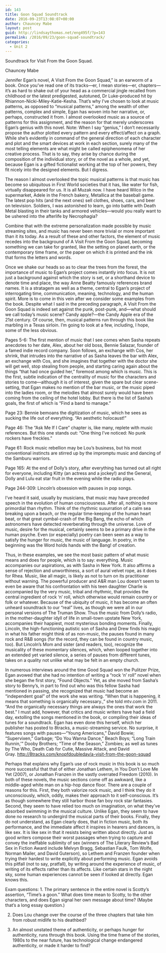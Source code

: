 ```yaml
---
id: 143
title: Goon Squad Soundtrack
date: 2016-09-23T13:08:07+00:00
author: Chauncey Mabe
layout: post
guid: http://lindsaythomas.net/eng495f/?p=143
permalink: /2016/09/23/goon-squad-soundtrack/
categories:
  - Unit 2
---
```

Soundtrack for Visit From the Goon Squad.

Chauncey Mabe

Jennifer Egan’s novel, A Visit From the Goon Squad,” is an earworm of a book. Once you’ve read one of its tracks—er, I mean stories—er, chapters—it’s as hard to shake out of your head as a commercial jingle recalled from childhood or the latest predigested, autotuned, Dr Luke-produced hit by Rhiannon-Nicki-Miley-Katie-Kesha. That’s why I’ve chosen to look at music patterns, as opposed to “musical patterns,” among the wealth of other patterns, complex and simple, Egan has woven into her narrative, or, perhaps, constructed it from. I almost overlooked music as a source of patterns for this assignment, and the reason for that merely underscores Egan’s genius with this novel. Note: When I say “genius,” I don’t necessarily propose the author plotted every pattern and every effect/affect on a graph. While she’s evidently in command of the general direction of each character and plot and the smart devices at work in each section, surely many of the most telling elements are what might be called epiphenomena of her creative process. That is to say, they arise by chance during the composition of the individual story, or of the novel as a whole, and yet, because Egan is a gifted fictionalist working at the top of her powers, they fit nicely into the designed elements. But I digress.

The reason I almost overlooked the topic musical patterns is that music has become so ubiquitous in First World societies that it has, like water for fish, virtually disappeared for us. It is all Muzak now. I have heard Wilco in the supermarket, Adele in the French bakery, Metallica at the baseball game. The latest pop hits (and the next ones) sell clothes, shoes, cars, and beer on television. Soldiers, I was astonished to learn, go into battle with Death Metal blasting in their tanks and armored vehicles—would you really want to be ushered into the afterlife by Necrophagia?

Combine that with the extreme personalization made possible by music streaming sites, and music has never been more trivial or more important than it its today. As a result of these and other factors, the element of music recedes into the background of A Visit From the Goon Squad, becoming something we can take for granted, like the setting on planet earth, or the contemporary time frame, or the paper on which it is printed and the ink that forms the letters and words.

Once we shake our heads so as to clear the trees from the forest, the importance of music to Egan’s project comes instantly into focus. It is not just a background against which the story is set, or a shorthand device to denote time and place, the way Anne Beatty famously references brand names. It is a stratagem as well as a theme, central to Egan’s project of interrogating time, communication, meaning, technology, and the human spirit. More is to come in this vein after we consider some examples from the book. Despite what I said in the preceding paragraph, A Visit From the Goon Squad is indeed set against the punk, post-punk, and—what should we call today’s music scene? Candy apple?—the Candy Apple era of the 21st century. Of course, then, musical patterns run through this book like marbling in a Texas sirloin. I’m going to look at a few, including, I hope, some of the less obvious.

Pages 5-6: The first mention of music that I see comes when Sasha repeats anecdotes to her date, Alex, about her old boss, Bennie Salazar, founder of a famed indie record company. Soon follows, an exchange with Cos, her shrink, that intrudes into the narrative of as Sasha leaves the bar with Alex, an exchange with Cos, and she imagines that together with the doctor she will get well, stop stealing from people, and starting caring again about the things “that had once guided her,” foremost among which is music. This is the first, subtle indication of the centrality of music for the characters and stories to come—although it is of interest, given the spare but clear scene-setting, that Egan makes no mention of the bar music, or the music piped into the ladies room, or the melodies that almost surely would have been coming from the ceiling of the hotel lobby. But there is the list of Sasha’s goals, the first of which is “Find a band to manage.”

Page 23: Bennie bemoans the digitization of music, which he sees as sucking the life out of everything. “An aesthetic holocaust!”

Page 46: The “Ask Me If I Care” chapter is, like many, replete with music references. But this one stands out: “One thing I’ve noticed: No punk rockers have freckles.”

Page 61: Rock music rebellion may be Lou’s business, but his most conventional instincts are stirred up by the impromptu music and dancing of the Samburu warriors.

Page 165: At the end of Dolly’s story, after everything has turned out all right for everyone, including Kitty (an actress and a jockey!) and the General, Dolly and Lulu eat star fruit in the evening while the radio plays.

Page 244-309: Lincoln’s obsession with pauses in pop songs.

I’ve heard it said, usually by musicians, that music may have preceded speech in the evolution of human consciousness. After all, nothing is more primordial than rhythm. Think of the rhythmic susurration of a calm sea breaking upon a beach, or the regular time-keeping of the human heart beat, or that great cymbal-crash of the Big Bang, the echo of which astronomers have detected reverberating through the universe. Love of music, desire for the musical, certainly seems to be a primary drive in the human psyche. Even (or especially) poetry can been seen as a way to satisfy the hunger for music, the music of language. In poetry, in the beginning was the Word holds hands with the Bang! of creation.

Thus, in these examples, we see the most basic pattern of what music means and does for people, which is to say: everything. Music accompanies our aspirations, as with Sasha in New York. It also affirms a sense of rejection and unworthiness, a sort of aural velvet rope, as it does for Rhea. Music, like all magic, is likely as not to turn on its practitioner without warning. The powerful producer and A&R man Lou doesn’t seem to even be aware that his confrontation with his teen daughter Charlie is accompanied by the very music, tribal and rhythmic, that provides the central ingredient of rock ‘n’ roll, which otherwise would remain country or folk or whatever. Because of the ubiquity of music, it has become an often unheard soundtrack to our “real” lives, as though we were all in our personal versions of The Truman Show. Thus the music from Dolly’s radio, in the mother-daughter idyll of life in small-town upstate New York, accompanies their happiest, most mysterious bonding moments. Finally, Lincoln, the high-functioning autistic son of Sasha and Drew finds his magic in what his father might think of as non-music, the pauses found in many rock and R&B songs (for the record, they can be found in country music, too). But Lincoln’s Mom and sister (and readers, too), recognize the musicality of these momentary silences, which, when looped together into an extended yet varied silence, a series of pauses from different tunes, takes on a quality not unlike what may be felt in an empty church.

In numerous interviews around the time Good Squad won the Pulitzer Prize, Egan avowed that she had no intention of writing a “rock ‘n’ roll” novel when she began the first story, “Found Objects.” Yet, as she moved from Sasha’s story to Benny’s, in part to find out who was this fellow Sasha had mentioned in passing, she recognized that music had become an “independent goal” of the work she was writing. “When that is happening, it means that something is organically necessary.,” she told mtv.com in 2011. “And the organically necessary things are always the ones that work the best.” I must add, however, that critics and music writers have had a field day, extolling the songs mentioned in the book, or compiling their ideas of tunes for a soundtrack. Egan has even done this herself, which her publisher has posted to 8tracks, a music-streaming service. No surprise, it features songs with pauses—“Young Americans,” David Bowie; “Supervixen,” Garbage; “Do You Wanna Dance,” Beach Boys; “Long Train Runnin,’” Dooby Brothers; “Time of the Season,” Zombies; as well as tunes by The Who, Death Cab for Cutie, Massive Attack, and David Gray. <http://8tracks.com/knopfdoubleday/a-visit-from-the-goon-squad>

Perhaps that explains why Egan’s use of rock music in this book is so much more successful that that of either Jonathan Lethem, in You Don’t Love Me Yet (2007), or Jonathan Franzen in the vastly overrated Freedom (2010). In both of these novels, the music sections come off as awkward, like a middle-aged white man on a hip-hop dance floor. There are a couple of reasons for this. First, they both valorize rock music, and I think they do it unconsciously, which, oddly, makes their approach to it self-conscious. It’s as though somewhere they still harbor those fan boy rock star fantasies. Second, they seem to have relied too much on imagination, on what they’ve absorbed swimming in the musical culture. Unlike Egan, they seem to have done no research to undergird the musical parts of their books. Finally, they do not understand, as Egan clearly does, that in fiction music, both its performance, and the immediate affect it inspires in hearers and dancers, is like sex. It is like sex in that it resists being written about directly. Just as good writers compose their worst passages when trying to capture and convey the ineffable sublimity of sex (winners of The Literary Review’s Bad Sex in Fiction Award include Melvyn Bragg, Sebastian Faulk, Tom Wolfe, Norman Mailer, and David Guterson), so Lethem and Franzen founder when trying their hardest to write explicitly about performing music. Egan avoids this pitfall (not to say, pratfall), by writing around the experience of music, of writing of its effects rather than its affects. Like certain stars in the night sky, some human experiences cannot be seen if looked at directly. Egan knows this.

Exam questions: 1. The primary sentence in the entire novel is Scotty’s assertion, “Time’s a goon.” What does time mean to Scotty, to the other characters, and does Egan signal her own message about time? (Maybe that’s a long essay question.)

2. Does Lou change over the course of the three chapters that take him from robust midlife to his deathbed?

3. An almost unstated theme of authenticity, or perhaps hunger for authenticity, runs through this book. Using the time frame of the stories, 1980s to the near future, has technological change endangered authenticity, or made it harder to find?